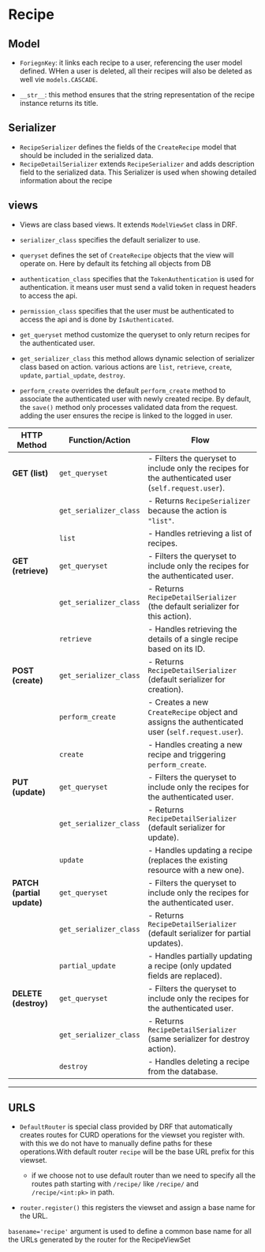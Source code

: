# Recipe

## Model

- `ForiegnKey`: it links each recipe to a user, referencing the user model defined. WHen a user is deleted, all their recipes will also be deleted as well vie `models.CASCADE`.

- `__str__`: this method ensures that the string representation of the recipe instance returns its title.

## Serializer

- `RecipeSerializer` defines the fields of the `CreateRecipe` model that should be included in the serialized data.
- `RecipeDetailSerializer` extends `RecipeSerializer` and adds description field to the serialized data. This Serializer is used when showing detailed information about the recipe

## views

- Views are class based views. It extends `ModelViewSet` class in DRF.

- `serializer_class` specifies the default serializer to use.

- `queryset` defines the set of `CreateRecipe` objects that the view will operate on. Here by default its fetching all objects from DB

- `authentication_class` specifies that the `TokenAuthentication` is used for authentication. it means user must send a valid token in request headers to access the api.

- `permission_class` specifies that the user must be authenticated to access the api and is done by `IsAuthenticated`.

- `get_queryset` method customize the queryset to only return recipes for the authenticated user.

- `get_serializer_class` this method allows dynamic selection of serializer class based on action. various actions are `list`, `retrieve`, `create`, `update`, `partial_update`, `destroy`.

- `perform_create` overrides the default `perform_create` method to associate the authenticated user with newly created recipe. By default, the `save()` method only processes validated data from the request. adding the user ensures the recipe is linked to the logged in user.

| **HTTP Method**            | **Function/Action**    | **Flow**                                                                                             |
| -------------------------- | ---------------------- | ---------------------------------------------------------------------------------------------------- |
| **GET (list)**             | `get_queryset`         | - Filters the queryset to include only the recipes for the authenticated user (`self.request.user`). |
|                            | `get_serializer_class` | - Returns `RecipeSerializer` because the action is `"list"`.                                         |
|                            | `list`                 | - Handles retrieving a list of recipes.                                                              |
| **GET (retrieve)**         | `get_queryset`         | - Filters the queryset to include only the recipes for the authenticated user.                       |
|                            | `get_serializer_class` | - Returns `RecipeDetailSerializer` (the default serializer for this action).                         |
|                            | `retrieve`             | - Handles retrieving the details of a single recipe based on its ID.                                 |
| **POST (create)**          | `get_serializer_class` | - Returns `RecipeDetailSerializer` (default serializer for creation).                                |
|                            | `perform_create`       | - Creates a new `CreateRecipe` object and assigns the authenticated user (`self.request.user`).      |
|                            | `create`               | - Handles creating a new recipe and triggering `perform_create`.                                     |
| **PUT (update)**           | `get_queryset`         | - Filters the queryset to include only the recipes for the authenticated user.                       |
|                            | `get_serializer_class` | - Returns `RecipeDetailSerializer` (default serializer for update).                                  |
|                            | `update`               | - Handles updating a recipe (replaces the existing resource with a new one).                         |
| **PATCH (partial update)** | `get_queryset`         | - Filters the queryset to include only the recipes for the authenticated user.                       |
|                            | `get_serializer_class` | - Returns `RecipeDetailSerializer` (default serializer for partial updates).                         |
|                            | `partial_update`       | - Handles partially updating a recipe (only updated fields are replaced).                            |
| **DELETE (destroy)**       | `get_queryset`         | - Filters the queryset to include only the recipes for the authenticated user.                       |
|                            | `get_serializer_class` | - Returns `RecipeDetailSerializer` (same serializer for destroy action).                             |
|                            | `destroy`              | - Handles deleting a recipe from the database.                                                       |

---

## URLS

- `DefaultRouter` is special class provided by DRF that automatically creates routes for CURD operations for the viewset you register with. with this we do not have to manually define paths for these operations.With default router `recipe` will be the base URL prefix for this viewset.

  - if we choose not to use default router than we need to specify all the routes path starting with `/recipe/` like `/recipe/` and `/recipe/<int:pk>` in path.

- `router.register()` this registers the viewset and assign a base name for the URL.

`basename='recipe'` argument is used to define a common base name for all the URLs generated by the router for the RecipeViewSet
